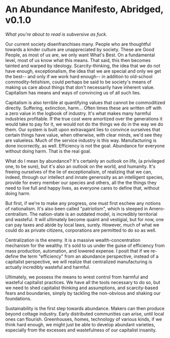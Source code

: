 # An Abundance Manifesto, Abridged, v0.1.0

_What you're about to read is subversive as fuck._

Our current society disenfranchises many. People who are thoughtful towards a kinder culture are unappreciated by society. These are Good People, as most of us are, we only want What's Best. On a fundamental level, most of us know what this means. That said, this then becomes tainted and warped by ideology. Scarcity-thinking, the idea that we do not have enough, exceptionalism, the idea that we are special and only we get the best-- and only if we work hard enough-- in addition to old-school commodity-fetishism, could perhaps be said to be society's means of making us care about things that don't necessarily have inherent value. Capitalism has means and ways of convincing us of all such lies.

Capitalism is also terrible at quantifying values that cannot be commoditized directly. Suffering, extinction, harm... Often times these are written off with a zero value in the logbook of industry. It's what makes many harmful industries profitable. If the true cost were amortized over the generations it would take to pay for it, we would not do the things we do in the way we do them. Our system is built upon extravagant lies to convince ourselves that certain things have value, when otherwise, with clear minds, we'd see they are valueless. Much of the service industry is this way. Manufacturing is done incorrectly, as well. Efficiency is not the goal. Abundance for everyone without doing harm. That is the real goal.

What do I mean by abundance? It's certainly an outlook on life, (a privileged one, to be sure), but it's also an outlook on the world, and humanity. It's freeing ourselves of the lie of exceptionalism, of realizing that we can, indeed, through our intellect and innate generosity as an intelligent species, provide for every member our species and others, all the the things they need to live full and happy lives, as everyone cares to define that, without doing harm.

But first, if we're to make any progress, one must first eschew any notions of nationalism. It's also been called "patriotism", which is steeped in Amero-centralism. The nation-state is an outdated model, is incredibly territorial and wasteful. It will ultimately become quaint and vestigial, but for now, one can pay taxes and abide by local laws, surely. However, much of what we could do as private citizens, corporations are permitted to do so as well.

Centralization is the enemy. It is a massive wealth-concentration mechanism for the wealthy. It's sold to us under the guise of efficiency from mass production, automation, and lowered expense. I posit that if we re-define the term "efficiency" from an abundance perspective, instead of a capitalist perspective, we will realize that centralized manufacturing is actually incredibly wasteful and harmful.

Ultimately, we possess the means to wrest control from harmful and wasteful capitalist practices. We have all the tools necessary to do so, but we need to shed capitalist thinking and assumptions, and scarcity-based fears and boundaries, simply by tackling the non-obvious and shaking our foundations.

Sustainability is the first step towards abundance. Makers can then produce beyond cottage industry. Early distributed communities can arise, until local ones can flourish. Greenhouses, homes, technology of various kinds, if we think hard enough, we might just be able to develop abundant varieties, especially from the excesses and wastefulness of our capitalist insanity.
